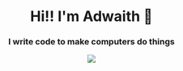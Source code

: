 <h1 align="center">Hi!! I'm Adwaith 👋</h1>

<h3 align="center">I write code to make computers do things</h3>
<p align="center">
  <a>
    <img src="https://skillicons.dev/icons?i=dotnet,angular,dart,flutter,mysql,mongodb,js,ts,nodejs&coding=cute" />
  </a>
</p>

<!---
Adwaithnow/Adwaithnow is a ✨ special ✨ repository because its `README.md` (this file) appears on your GitHub profile.
You can click the Preview link to take a look at your changes.
--->
